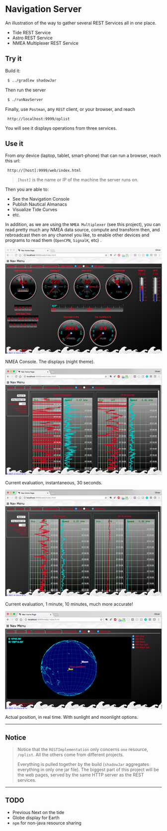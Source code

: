 # Navigation Server

An illustration of the way to gather several REST Services all in one place.

- Tide REST Service
- Astro REST Service
- NMEA Multiplexer REST Service

## Try it
Build it:
```bash
 $ ../gradlew shadowJar
```

Then run the server
```bash
 $ ./runNavServer
```

Finally, use `Postman`, any `REST` client, or your browser, and reach
```
 http://localhost:9999/oplist
```

You will see it displays operations from three services.

## Use it

From _any_ device (laptop, tablet, smart-phone) that can run a browser, reach this url:
```
 http://[host]:9999/web/index.html
```
> `[host]` is the name or IP of the machine the server runs on.

Then you are able to:
- See the Navigation Console 
- Publish Nautical Almanacs
- Visualize Tide Curves
- etc.

In addition, as we are using the `NMEA Multiplexer` (see this project), you can read pretty much any
NMEA data source, compute and transform then, and rebroadcast then on any channel you like, to enable other devices and programs
to read them (`OpenCPN`, `SignalK`, etc) .

![Console](./docimg/screenshot.01.png)

NMEA Console. The displays (night theme).

![Menu and Console](./docimg/screenshot.02.png)

Current evaluation, instantaneous, 30 seconds.

![Menu and Console](./docimg/screenshot.03.png)

Current evaluation, 1  minute, 10 minutes, much more accurate!

![The 3D Map](./docimg/screenshot.04.png)

Actual position, in real time. With sunlight and moonlight options.

---

## Notice
> Notice that the `RESTImplementation` only concerns `one` resource, `/oplist`.
> All the others come from different projects.
>
> Everything is pulled together by the build (`shadowJar` aggregates everything in only one jar file).
> The biggest part of this project will be the web pages, served by the same HTTP server as the REST services.

---

## TODO

- Previous Next on the tide
- Globe display for Earth
- `npm` for non-java resource sharing

